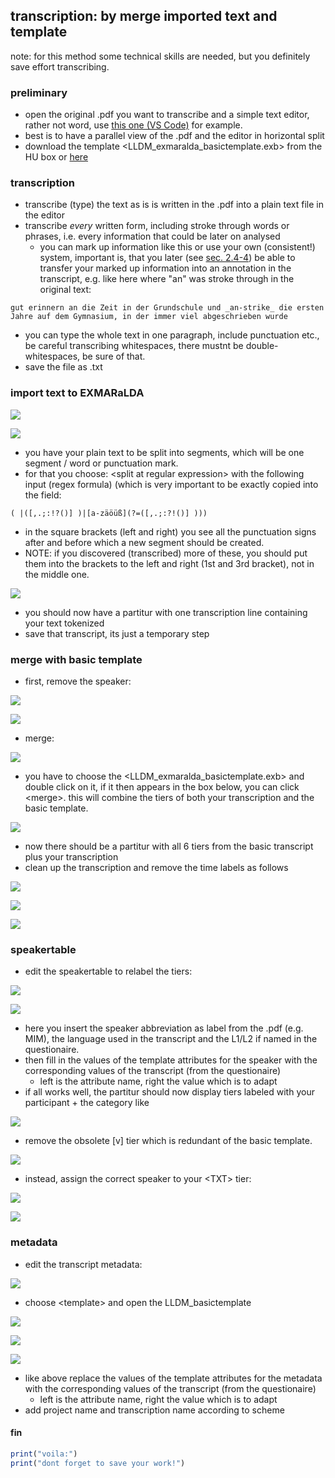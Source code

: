 ## transcription: by merge imported text and template
note: for this method some technical skills are needed, but you definitely save effort transcribing.   

### preliminary
- open the original .pdf you want to transcribe and a simple text editor, rather not word, use [this one (VS Code)][4-1] for example. 
- best is to have a parallel view of the .pdf and the editor in horizontal split
- download the template \<LLDM\_exmaralda\_basictemplate.exb\> from the HU box or [here][4-2]   

### transcription
- transcribe (type) the text as is is written in the .pdf into a plain text file in the editor
- transcribe *every* written form, including stroke through words or phrases, i.e. every information that could be later on analysed
	- you can mark up information like this or use your own (consistent!) system, important is, that you later (see [sec. 2.4-4][4-3]) be able to transfer your marked up information into an annotation in the transcript, e.g. like here where "an" was stroke through in the original text:

`gut erinnern an die Zeit in der Grundschule und _an-strike_ die ersten Jahre auf dem Gymnasium, in der immer viel abgeschrieben wurde`

- you can type the whole text in one paragraph, include punctuation etc., be careful transcribing whitespaces, there mustnt be double-whitespaces, be sure of that.
- save the file as .txt   

### import text to EXMARaLDA

![][image-4-1]

![][image-4-2]

- you have your plain text to be split into segments, which will be one segment / word or punctuation mark. 
- for that you choose: \<split at regular expression\> with the following input (regex formula) (which is very important to be exactly copied into the field:

`( |([,.;:!?()] )|[a-zäöüß](?=([,.;:?!()] )))`   


- in the square brackets (left and right) you see all the punctuation signs after and before which a new segment should be created.    
- NOTE: if you discovered (transcribed) more of these, you should put them into the brackets to the left and right (1st and 3rd bracket), not in the middle one.
		 
![][image-4-3]

- you should now have a partitur with one transcription line containing your text tokenized
- save that transcript, its just a temporary step

### merge with basic template

- first, remove the speaker:

![][image-4-4]

![][image-4-5]

- merge:

![][image-4-6]

- you have to choose the \<LLDM\_exmaralda\_basictemplate.exb\> and double click on it, if it then appears in the box below, you can click \<merge\>. this will combine the tiers of both your transcription and the basic template.

![][image-4-7]

- now there should be a partitur with all 6 tiers from the basic transcript plus your transcription
- clean up the transcription and remove the time labels as follows

![][image-4-8]

![][image-4-9]

![][image-4-10]



### speakertable
- edit the speakertable to relabel the tiers:

![][image-4-11]

![][image-4-12]

- here you insert the speaker abbreviation as label from the .pdf (e.g. MIM), the language used in the transcript and the L1/L2 if named in the questionaire.
- then fill in the values of the template attributes for the speaker with the corresponding values of the transcript (from the questionaire)
	- left is the attribute name, right the value which is to adapt
- if all works well, the partitur should now display tiers labeled with your participant + the category like

![][image-4-13]

- remove the obsolete [v] tier which is redundant of the basic template.

![][image-4-14]

- instead, assign the correct speaker to your \<TXT\> tier:

![][image-4-15]

![][image-4-16]

### metadata
- edit the transcript metadata:

![][image-4-17]

- choose \<template\> and open the LLDM\_basictemplate

![][image-4-18]

![][image-4-19]

![][image-4-20]

- like above replace the values of the template attributes for the metadata with the corresponding values of the transcript (from the questionaire)
	- left is the attribute name, right the value which is to adapt
- add project name and transcription name according to scheme

#### fin
```r
print("voila:")
print("dont forget to save your work!")
```

[4-1]:	https://code.visualstudio.com
[4-2]:	https://github.com/esteeschwarz/HU-LX/blob/main/trans/LLDM_exmaralda_basictemplate.exb
[4-3]:	be1_exmaralda-041.md

[image-4-1]:	https://ada-sub.dh-index.org/school/api/png/ses-overview/exm_22a.png
[image-4-2]:	https://ada-sub.dh-index.org/school/api/png/ses-overview/exm_22b.png
[image-4-3]:	https://ada-sub.dh-index.org/school/api/png/ses-overview/exm_22c.png
[image-4-4]:	https://ada-sub.dh-index.org/school/api/png/ses-overview/exm_2_1.png
[image-4-5]:	https://ada-sub.dh-index.org/school/api/png/ses-overview/exm_22d.png
[image-4-6]:	https://ada-sub.dh-index.org/school/api/png/ses-overview/exm_22e.png
[image-4-7]:	https://ada-sub.dh-index.org/school/api/png/ses-overview/exm_22f.png
[image-4-8]:	https://ada-sub.dh-index.org/school/api/png/ses-overview/exm_22g.png
[image-4-9]:	https://ada-sub.dh-index.org/school/api/png/ses-overview/exm_22h.png
[image-4-10]:	https://ada-sub.dh-index.org/school/api/png/ses-overview/exm_22j.png
[image-4-11]:	https://ada-sub.dh-index.org/school/api/png/ses-overview/exm_2_1.png
[image-4-12]:	https://ada-sub.dh-index.org/school/api/png/ses-overview/exm_2_2.png
[image-4-13]:	https://ada-sub.dh-index.org/school/api/png/ses-overview/exm_22k.png
[image-4-14]:	https://ada-sub.dh-index.org/school/api/png/ses-overview/exm_22L.png
[image-4-15]:	https://ada-sub.dh-index.org/school/api/png/ses-overview/exm_22m.png
[image-4-16]:	https://ada-sub.dh-index.org/school/api/png/ses-overview/exm_22n.png
[image-4-17]:	https://ada-sub.dh-index.org/school/api/png/ses-overview/exm_2_7a.png
[image-4-18]:	https://ada-sub.dh-index.org/school/api/png/ses-overview/exm_2_7b.png
[image-4-19]:	https://ada-sub.dh-index.org/school/api/png/ses-overview/exm_2_7c.png
[image-4-20]:	https://ada-sub.dh-index.org/school/api/png/ses-overview/exm_2_7d.png
